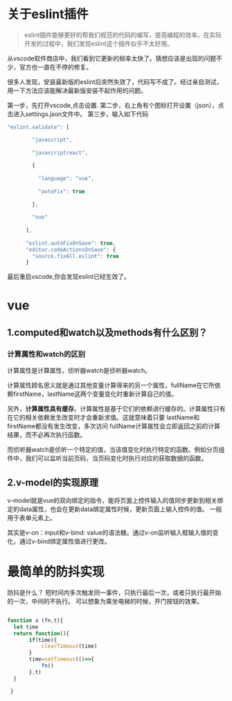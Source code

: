 # 关于eslint插件

> eslint插件能够更好的帮我们规范的代码的编写，提高编程的效率。在实际开发的过程中，我们发现eslint这个插件似乎不太好用。

从vscode软件商店中，我们看到它更新的频率太快了。猜想应该是出现的问题不少，官方也一直在不停的修复。

很多人发现，安装最新版的eslint后突然失效了，代码写不成了。经过亲自测试，用一下方法应该能解决最新版安装不起作用的问题。

第一步，先打开vscode,点击设置.
第二步，右上角有个图标打开设置（json），点击进入settings.json文件中。
第三步，输入如下代码

```js
"eslint.validate": [

        "javascript",
    
        "javascriptreact",
    
        {
    
          "language": "vue",
    
          "autoFix": true
    
        },
    
        "vue"
    
      ],
    
      "eslint.autoFixOnSave": true,
      "editor.codeActionsOnSave": {
        "source.fixAll.eslint": true
      }
```

最后重启vscode,你会发现eslint已经生效了。

# vue

## 1.computed和watch以及methods有什么区别？

### 计算属性和watch的区别

计算属性是计算属性，侦听器watch是侦听器watch。

计算属性顾名思义就是通过其他变量计算得来的另一个属性，fullName在它所依赖firstName，lastName这两个变量变化时重新计算自己的值。

另外，**计算属性具有缓存**。计算属性是基于它们的依赖进行缓存的。计算属性只有在它的相关依赖发生改变时才会重新求值。这就意味着只要 lastName和firstName都没有发生改变，多次访问 fullName计算属性会立即返回之前的计算结果，而不必再次执行函数。

而侦听器watch是侦听一个特定的值，当该值变化时执行特定的函数。例如分页组件中，我们可以监听当前页码，当页码变化时执行对应的获取数据的函数。

## 2.v-model的实现原理

 v-model就是vue的双向绑定的指令，能将页面上控件输入的值同步更新到相关绑定的data属性，也会在更新data绑定属性时候，更新页面上输入控件的值。 一般用于表单元素上。

其实是v-on：input和v-bind: value的语法糖。通过v-on监听输入框输入值的变化，通过v-bind绑定属性值进行更改。

# 最简单的防抖实现

防抖是什么？ 短时间内多次触发同一事件，只执行最后一次，或者只执行最开始的一次，中间的不执行。 可以想象为乘坐电梯的时候，开门按钮的效果。

```js

function a (fn,t){
  let time
  return function(){
       if(time){
           clearTimeout(time)
       }
       time=setTimeout(()=>{
           fn()
       },t)
  }

 }
```